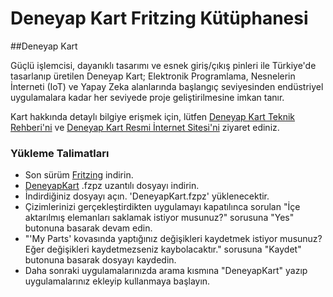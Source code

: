 # Deneyap Kart Fritzing Kütüphanesi

##Deneyap Kart

Güçlü işlemcisi, dayanıklı tasarımı ve esnek giriş/çıkış pinleri ile Türkiye'de tasarlanıp üretilen Deneyap Kart; Elektronik Programlama, Nesnelerin İnterneti (IoT) ve Yapay Zeka alanlarında başlangıç seviyesinden endüstriyel uygulamalara kadar her seviyede proje geliştirilmesine imkan tanır.

Kart hakkında detaylı bilgiye erişmek için, lütfen [Deneyap Kart Teknik Rehberi'ni](https://docs.deneyapkart.org/#deneyap-kart) ve [Deneyap Kart Resmi İnternet Sitesi'ni](https://deneyapkart.org) ziyaret ediniz. 


### Yükleme Talimatları

- Son sürüm [Fritzing](https://fritzing.org/) indirin.
- [DeneyapKart](https://github.com/deneyapkart/fritzing-parts/blob/master/DeneyapKart.fzpz) .fzpz uzantılı dosyayı indirin.
- İndirdiğiniz dosyayı açın. 'DeneyapKart.fzpz' yüklenecektir.
- Çizimlerinizi gerçekleştirdikten uygulamayı kapatılınca sorulan "İçe aktarılmış elemanları saklamak istiyor musunuz?" sorusuna "Yes" butonuna basarak devam edin.
- "'My Parts' kovasında yaptığınız değişikleri kaydetmek istiyor musunuz? Eğer değişikleri kaydetmezseniz kaybolacaktır." sorusuna "Kaydet" butonuna basarak dosyayı kaydedin.
- Daha sonraki uygulamalarınızda arama kısmına "DeneyapKart" yazıp uygulamalarınız ekleyip kullanmaya başlayın. 
